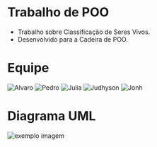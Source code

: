 # Trabalho de POO
- Trabalho sobre Classificação de Seres Vivos.
- Desenvolvido para a Cadeira de POO.

# Equipe
![Alvaro](https://img.shields.io/badge/Membro-Alvaro-00599C?style=for-the-badge&logo=c%2B%2B&logoColor=green)
![Pedro](https://img.shields.io/badge/Membro-PedroAngelo-00599C?style=for-the-badge&logo=c%2B%2B&logoColor=red)
![Julia](https://img.shields.io/badge/Membro-Julia-00599C?style=for-the-badge&logo=c%2B%2B&logoColor=blue)
![Judhyson](https://img.shields.io/badge/Membro-Judhyson-00599C?style=for-the-badge&logo=c%2B%2B&logoColor=purple)
![Jonh](https://img.shields.io/badge/Membro-Jonh(x)-00599C?style=for-the-badge&logo=c%2B%2B&logoColor=pink)

# Diagrama UML
<img src="https://images2.imgbox.com/bd/47/YqA2Z7iL_o.png" alt="exemplo imagem">
